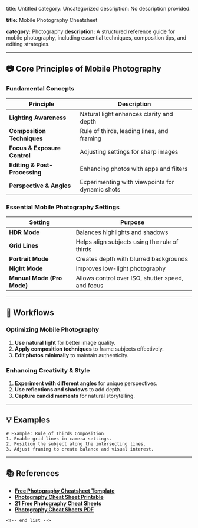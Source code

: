 title: Untitled
category: Uncategorized
description: No description provided.

**title:** Mobile Photography Cheatsheet

**category:** Photography
**description:** A structured reference guide for mobile photography, including essential techniques, composition tips, and editing strategies.

---

## 📷 **Core Principles of Mobile Photography**

### **Fundamental Concepts**

| Principle                           | Description                                     |
| ----------------------------------- | ----------------------------------------------- |
| **Lighting Awareness**        | Natural light enhances clarity and depth        |
| **Composition Techniques**    | Rule of thirds, leading lines, and framing      |
| **Focus & Exposure Control**  | Adjusting settings for sharp images             |
| **Editing & Post-Processing** | Enhancing photos with apps and filters          |
| **Perspective & Angles**      | Experimenting with viewpoints for dynamic shots |

### **Essential Mobile Photography Settings**

| Setting                          | Purpose                                           |
| -------------------------------- | ------------------------------------------------- |
| **HDR Mode**               | Balances highlights and shadows                   |
| **Grid Lines**             | Helps align subjects using the rule of thirds     |
| **Portrait Mode**          | Creates depth with blurred backgrounds            |
| **Night Mode**             | Improves low-light photography                    |
| **Manual Mode (Pro Mode)** | Allows control over ISO, shutter speed, and focus |

---

## 🔄 **Workflows**

### **Optimizing Mobile Photography**

1. **Use natural light** for better image quality.
2. **Apply composition techniques** to frame subjects effectively.
3. **Edit photos minimally** to maintain authenticity.

### **Enhancing Creativity & Style**

1. **Experiment with different angles** for unique perspectives.
2. **Use reflections and shadows** to add depth.
3. **Capture candid moments** for natural storytelling.

---

## 💡 **Examples**

```plaintext
# Example: Rule of Thirds Composition
1. Enable grid lines in camera settings.  
2. Position the subject along the intersecting lines.  
3. Adjust framing to create balance and visual interest.  
```

---

## 📚 **References**

- **[Free Photography Cheatsheet Template](https://www.template.net/edit-online/488955/photography-cheatsheet)**
- **[Photography Cheat Sheet Printable](https://www.vrogue.co/post/photography-cheat-sheet-free-printable)**
- **[21 Free Photography Cheat Sheets](https://expertphotography.com/photography-cheat-sheets/)**
- **[Photography Cheat Sheets PDF](https://www.templateroller.com/tags/2964-photography-cheat-sheet/)**

```
<!-- end list -->
```